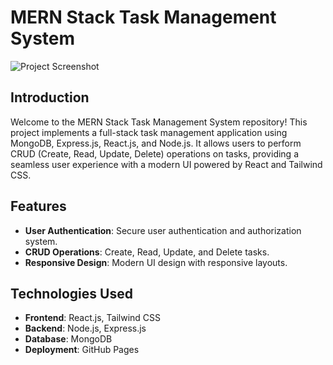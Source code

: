 # MERN Stack Task Management System

![Project Screenshot](screenshot.png)

## Introduction

Welcome to the MERN Stack Task Management System repository! This project implements a full-stack task management application using MongoDB, Express.js, React.js, and Node.js. It allows users to perform CRUD (Create, Read, Update, Delete) operations on tasks, providing a seamless user experience with a modern UI powered by React and Tailwind CSS.

## Features

- **User Authentication**: Secure user authentication and authorization system.
- **CRUD Operations**: Create, Read, Update, and Delete tasks.
- **Responsive Design**: Modern UI design with responsive layouts.

## Technologies Used

- **Frontend**: React.js, Tailwind CSS
- **Backend**: Node.js, Express.js
- **Database**: MongoDB
- **Deployment**: GitHub Pages

